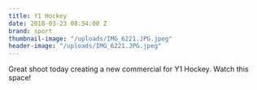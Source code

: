 ```yaml
---
title: Y1 Hockey
date: 2018-03-23 08:54:00 Z
brand: sport
thumbnail-image: "/uploads/IMG_6221.JPG.jpeg"
header-image: "/uploads/IMG_6221.JPG.jpeg"
---
```


Great shoot today creating a new commercial for Y1 Hockey. Watch this space!